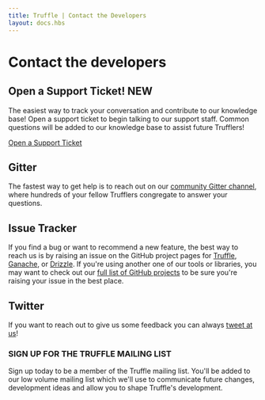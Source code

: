 ```yaml
---
title: Truffle | Contact the Developers
layout: docs.hbs
---
```

# Contact the developers

<div class="row">
  <div class="col">
    <div class="card mt-3">
      <div class="card-body card-zendesk">
        <h2 class="mt-0">Open a Support Ticket! <span class="badge badge-pill badge-success">NEW</span></h2>
        <p>The easiest way to track your conversation and contribute to our knowledge base! Open a support ticket to begin talking to our support staff. Common questions will be added to our knowledge base to assist future Trufflers!</p>
        <a href="https://trufflesuite.zendesk.com/hc/en-us/requests/new" class="btn btn-truffle">Open a Support Ticket</a>
      </div>
    </div>
  </div>
</div>

## Gitter

The fastest way to get help is to reach out on our [community Gitter channel](https://gitter.im/ConsenSys/truffle), where hundreds of your fellow Trufflers congregate to answer your questions.

## Issue Tracker

If you find a bug or want to recommend a new feature, the best way to reach us is by raising an issue on the GitHub project pages for [Truffle](https://github.com/trufflesuite/truffle), [Ganache](https://github.com/trufflesuite/ganache-ui), or [Drizzle](https://github.com/trufflesuite/drizzle). If you're using another one of our tools or libraries, you may want to check out our [full list of GitHub projects](https://github.com/trufflesuite) to be sure you're raising your issue in the best place.

## Twitter

If you want to reach out to give us some feedback you can always [tweet at us](https://twitter.com/trufflesuite)!

<div class="row justify-content-center text-center mt-4">
  <div class="col">
    <div class="bd-dark-cream pt-4 pb-4 pl-5 pr-5 hs-form-inline hs-form-docs">
      <h3>SIGN UP FOR THE TRUFFLE MAILING LIST</h3>
      <p>Sign up today to be a member of the Truffle mailing list. You'll be added to our low volume mailing list which we'll use to communicate future changes, development ideas and allow you to shape Truffle's development.</p>
      <!--[if lte IE 8]>
        <script charset="utf-8" type="text/javascript" src="//js.hsforms.net/forms/v2-legacy.js"></script>
      <![endif]-->
      <script charset="utf-8" type="text/javascript" src="//js.hsforms.net/forms/v2.js"></script>
      <script>
        hbspt.forms.create({
          portalId: "4795067",
          formId: "d18995c8-32bb-4b2d-bde9-3f49fb3d2837"
        });
      </script>
    </div>
  </div>
</div>
